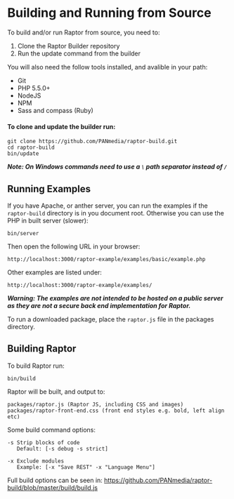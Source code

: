 # Building and Running from Source

To build and/or run Raptor from source, you need to:

 1. Clone the Raptor Builder repository
 1. Run the update command from the builder

You will also need the follow tools installed, and avalible in your path:

 - Git
 - PHP 5.5.0+
 - NodeJS
 - NPM
 - Sass and compass (Ruby)

#### To clone and update the builder run:

    git clone https://github.com/PANmedia/raptor-build.git
    cd raptor-build
    bin/update

***Note: On Windows commands need to use a `\` path separator instead of `/`***

## Running Examples

If you have Apache, or anther server, you can run the examples if the `raptor-build` directory is in you document root. Otherwise you can use the PHP in built server (slower):

    bin/server

Then open the following URL in your browser:

    http://localhost:3000/raptor-example/examples/basic/example.php

Other examples are listed under:

    http://localhost:3000/raptor-example/examples/

***Warning: The examples are not intended to be hosted on a public server as they are not a secure back end implementation for Raptor.***

To run a downloaded package, place the `raptor.js` file in the packages directory.

## Building Raptor

To build Raptor run:

    bin/build

Raptor will be built, and output to:

    packages/raptor.js (Raptor JS, including CSS and images)
    packages/raptor-front-end.css (front end styles e.g. bold, left align etc)

Some build command options:

    -s Strip blocks of code
       Default: [-s debug -s strict]

    -x Exclude modules
       Example: [-x "Save REST" -x "Language Menu"]

Full build options can be seen in: https://github.com/PANmedia/raptor-build/blob/master/build/build.js